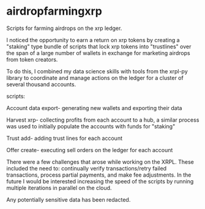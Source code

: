 # airdropfarmingxrp
Scripts for farming airdrops on the xrp ledger. 

I noticed the opportunity to earn a return on xrp tokens by
creating a "staking" type bundle of scripts that lock xrp tokens into "trustlines" over the 
span of a large number of wallets in exchange for marketing airdrops from token creators. 

To do this, I combined my data science skills with tools from the xrpl-py library to coordinate
and manage actions on the ledger for a cluster of several thousand accounts.

scripts: 

Account data export- generating new wallets and exporting their data

Harvest xrp- collecting profits from each account to a hub, a similar process was used
to initially populate the accounts with funds for "staking"

Trust add- adding trust lines for each account

Offer create- executing sell orders on the ledger for each account

There were a few challenges that arose while working on the XRPL. 
These included the need to: continually verify transactions/retry failed transactions, 
process partial payments, and make fee adjustments. In the future I would be interested increasing
the speed of the scripts by running multiple iterations in parallel
on the cloud. 

Any potentially sensitive data has been redacted.
